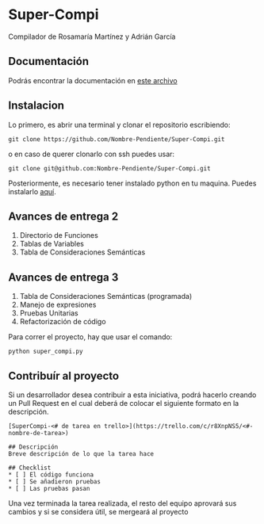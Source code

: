 # Super-Compi
Compilador de Rosamaría Martínez y Adrián García

## Documentación
Podrás encontrar la documentación en [este archivo](https://docs.google.com/document/d/1uo_Ad0OShn6FkB5r4D5TGvB4o_46ZmvYzrOaCscHmEU/edit?usp=sharing)

## Instalacion
Lo primero, es abrir una terminal y clonar el repositorio escribiendo:
```
git clone https://github.com/Nombre-Pendiente/Super-Compi.git
```

o en caso de querer clonarlo con ssh puedes usar:
```
git clone git@github.com:Nombre-Pendiente/Super-Compi.git
```

Posteriormente, es necesario tener instalado python en tu maquina. Puedes instalarlo [aquí](https://www.python.org/downloads/).

## Avances de entrega 2
1. Directorio de Funciones
2. Tablas de Variables
3. Tabla de Consideraciones Semánticas

## Avances de entrega 3
1. Tabla de Consideraciones Semánticas (programada)
2. Manejo de expresiones
3. Pruebas Unitarias
4. Refactorización de código

Para correr el proyecto, hay que usar el comando:

```
python super_compi.py
```

## Contribuír al proyecto
Si un desarrollador desea contribuir a esta iniciativa, podrá hacerlo creando un Pull Request en el cual deberá de colocar el siguiente formato en la descripción. 

```
[SuperCompi-<# de tarea en trello>](https://trello.com/c/r8XnpNS5/<#-nombre-de-tarea>)

## Descripción
Breve descripción de lo que la tarea hace

## Checklist
* [ ] El código funciona
* [ ] Se añadieron pruebas
* [ ] Las pruebas pasan
```
Una vez terminada la tarea realizada, el resto del equipo aprovará sus cambios y si se considera útil, se mergeará al proyecto

